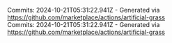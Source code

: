Commits: 2024-10-21T05:31:22.941Z - Generated via https://github.com/marketplace/actions/artificial-grass
<br>
Commits: 2024-10-21T05:31:22.941Z - Generated via https://github.com/marketplace/actions/artificial-grass
<br>
